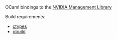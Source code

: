 OCaml bindings to the [NVIDIA Management Library](https://developer.nvidia.com/nvidia-management-library-nvml)

Build requirements:

* [ctypes](https://github.com/ocamllabs/ocaml-ctypes)
* [obuild](https://github.com/vincenthz/obuild)
